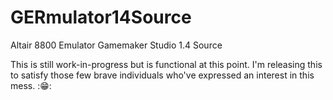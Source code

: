 # GERmulator14Source
Altair 8800 Emulator Gamemaker Studio 1.4 Source 

This is still work-in-progress but is functional at this point. I'm releasing this to satisfy those few brave individuals who've expressed an interest in this mess. ::grin::
